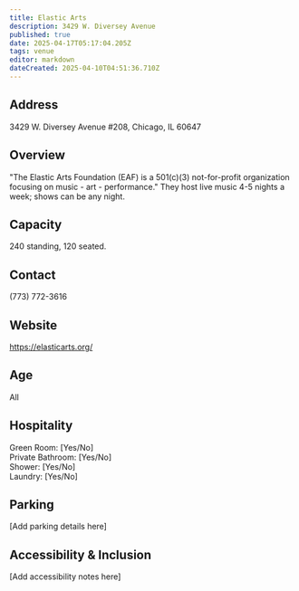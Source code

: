 ```yaml
---
title: Elastic Arts
description: 3429 W. Diversey Avenue
published: true
date: 2025-04-17T05:17:04.205Z
tags: venue
editor: markdown
dateCreated: 2025-04-10T04:51:36.710Z
---
```


## Address

3429 W. Diversey Avenue #208, Chicago, IL 60647

## Overview

"The Elastic Arts Foundation (EAF) is a 501(c)(3) not-for-profit organization focusing on music - art - performance." They host live music 4-5 nights a week; shows can be any night.

## Capacity

240 standing, 120 seated.

## Contact

(773) 772-3616

## Website

https://elasticarts.org/

## Age

All

## Hospitality

Green Room: [Yes/No]  
Private Bathroom: [Yes/No]  
Shower: [Yes/No]  
Laundry: [Yes/No]

## Parking

[Add parking details here]

## Accessibility & Inclusion

[Add accessibility notes here]
